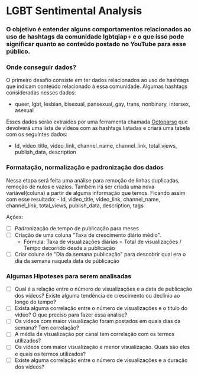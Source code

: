 # LGBT Sentimental Analysis
### O objetivo é entender alguns comportamentos relacionados ao uso de hashtags da comunidade lgbtqiap+ e o que isso pode significar quanto ao conteúdo postado no YouTube para esse público.

### **Onde conseguir dados?**
O primeiro desafio consiste em ter dados relacionados ao uso de hashtags que indicam conteúdo relacionado à essa comunidade. Algumas hashtags consideradas nesses dados:	
	
- queer, lgbt, lesbian, bisexual, pansexual, gay, trans, nonbinary, intersex, asexual

Esses dados serão extraídos por uma ferramenta chamada [Octoparse](octoparse.com/) que devolverá uma lista de vídeos com as hashtags listadas e criará uma tabela com os seguintes dados:

- Id, video_title, video_link, channel_name, channel_link, total_views, publish_data, description
	

### **Formatação, normalização e padronização dos dados**
Nessa etapa será feita uma análise para remoção de linhas duplicadas, remoção de nulos e vazios. Também irá ser criada uma nova variável(coluna) a partir de alguma informação que temos. Ficando assim com esse resultado:
	- Id, video_title, video_link, channel_name, channel_link, total_views, publish_data, description, tags

Ações:
- [ ] Padronização de tempo de publicação para meses
- [ ] Criação de uma coluna "Taxa de crescimento diário médio". 
	- Fórmula: Taxa de visualizações diárias = Total de visualizações / Tempo decorrido desde a publicação
- [ ] Criar coluna de "Dia da semana publicação" para descobrir qual era o dia da semana naquela data de públicação

### Algumas Hipoteses para serem analisadas
- [ ] Qual é a relação entre o número de visualizações e a data de publicação dos vídeos? Existe alguma tendência de crescimento ou declínio ao longo do tempo?
- [ ] Exista alguma correlação entre o número de visualizações e o titulo do video? O que preciso para fazer essa análise?
- [ ] Os vídeos com maior visualização foram postados em quais dias da semana? Tem correlação?
- [ ] A média de visualização por canal tem correlação com os termos utilizados?
- [ ] Os vídeos com maior visualização e menor visualização. Quais são eles e quais os termos utilizados?
- [ ] Existe alguma correlação entre o número de visualizações e a duração dos vídeos?
